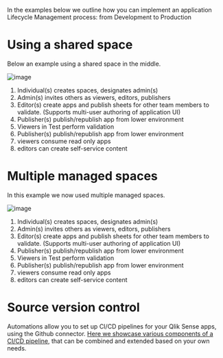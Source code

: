 In the examples below we outline how you can implement an application Lifecycle Management process: from Development to Production

# Using a shared space
Below an example using a shared space in the middle. 

![image](https://user-images.githubusercontent.com/12411165/231542983-40487c95-ff32-45a2-a800-1b8f0eeabe67.png)

1. Individual(s) creates spaces, designates admin(s)
2. Admin(s) invites others as viewers, editors, publishers
3. Editor(s) create apps and publish sheets for other team members to validate. (Supports multi-user authoring of application UI)
4. Publisher(s) publish/republish app from lower environment
5. Viewers in Test perform validation
6. Publisher(s) publish/republish app from lower environment
7. viewers consume read only apps
8. editors can create self-service content

# Multiple managed spaces
In this example we now used multiple managed spaces. 

![image](https://user-images.githubusercontent.com/12411165/231550219-d0af863a-f5cd-4bb6-bf64-63cdf970e0f9.png)

1. Individual(s) creates spaces, designates admin(s)
2. Admin(s) invites others as viewers, editors, publishers
3. Editor(s) create apps and publish sheets for other team members to validate. (Supports multi-user authoring of application UI)
4. Publisher(s) publish/republish app from lower environment
5. Viewers in Test perform validation
6. Publisher(s) publish/republish app from lower environment
7. viewers consume read only apps
8. editors can create self-service content

# Source version control

Automations allow you to set up CI/CD pipelines for your Qlik Sense apps, using the Github connector. [Here we showcase various components of a CI/CD pipeline](https://community.qlik.com/t5/Official-Support-Articles/CI-CD-pipelines-for-Qlik-Sense-apps-with-automations-and-Github/ta-p/1860837), that can be combined and extended based on your own needs.
